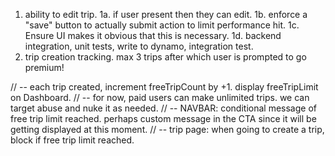 1. ability to edit trip.
   1a. if user present then they can edit.
   1b. enforce a "save" button to actually submit action to limit performance hit.
   1c. Ensure UI makes it obvious that this is necessary.
   1d. backend integration, unit tests, write to dynamo, integration test.
2. trip creation tracking. max 3 trips after which user is prompted to go premium!

// -- each trip created, increment freeTripCount by +1. display freeTripLimit on Dashboard.
// -- for now, paid users can make unlimited trips. we can target abuse and nuke it as needed.
// -- NAVBAR: conditional message of free trip limit reached. perhaps custom message in the CTA since it will be getting displayed at this moment.
// -- trip page: when going to create a trip, block if free trip limit reached.

